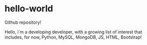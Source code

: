 # hello-world
Github repository!


Hello, i`m a developing developer, with a growing list of interest that includes, for now, Python, MySQL, MongoDB, JS, HTML, Bootstrap! 

<!-- Repositório tutorial do github -->

<!-- Ola, Sou um desenvolvedor em desenvolvimento, com uma lista de interesses em crescimento que por enquanto abranje Python, MySQL, MongoDB, JS, HTML, Bootstrap! -->


